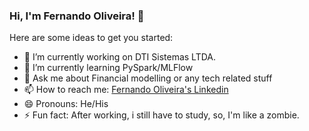 ### Hi, I'm Fernando Oliveira! 👋


Here are some ideas to get you started:

- 🔭 I’m currently working on DTI Sistemas LTDA.
- 🌱 I’m currently learning PySpark/MLFlow
- 💬 Ask me about Financial modelling or any tech related stuff
- 📫 How to reach me: <a href="https://www.linkedin.com/in/fernando-oliveira-415a03179/">Fernando Oliveira's Linkedin</a>
- 😄 Pronouns: He/His
- ⚡ Fun fact: After working, i still have to study, so, I'm like a zombie.

